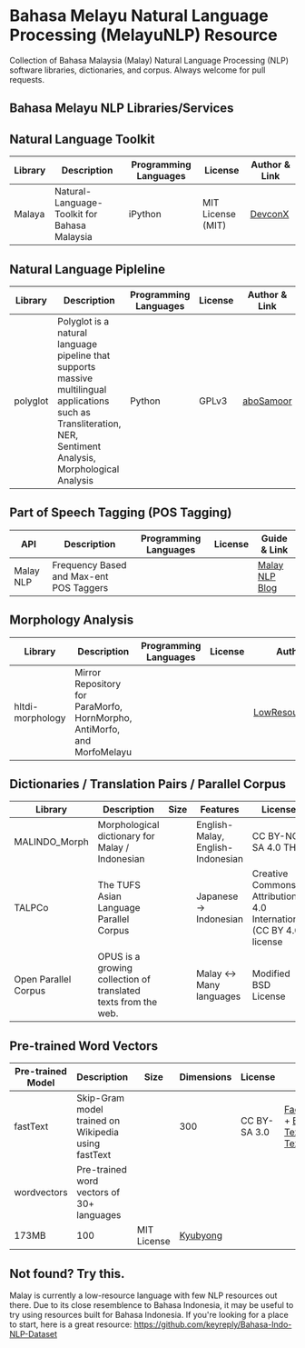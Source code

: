 # Bahasa Melayu Natural Language Processing (MelayuNLP) Resource
Collection of Bahasa Malaysia (Malay) Natural Language Processing (NLP) software libraries, dictionaries, and corpus.
Always welcome for pull requests.

## Bahasa Melayu NLP Libraries/Services

## Natural Language Toolkit

Library | Description | Programming Languages | License | Author & Link
--- | --- | --- | --- | --- 
Malaya| Natural-Language-Toolkit for Bahasa Malaysia| iPython | MIT License (MIT) |[DevconX](https://github.com/DevconX/Malaya)

## Natural Language Pipleline
Library | Description | Programming Languages | License | Author & Link
--- | --- | --- | --- | --- 
polyglot | Polyglot is a natural language pipeline that supports massive multilingual applications such as Transliteration, NER, Sentiment Analysis, Morphological Analysis | Python | GPLv3 | [aboSamoor](https://github.com/aboSamoor/polyglot)

## Part of Speech Tagging (POS Tagging)
API | Description | Programming Languages | License | Guide & Link
--- | --- | --- | --- | --- 
Malay NLP | Frequency Based and Max-ent POS Taggers |  |  | [Malay NLP Blog](http://blog.malaynlp.com/2016/11/malay-part-of-speech-posmaxent-tagger.html)


## Morphology Analysis
Library | Description | Programming Languages | License | Author & Link
--- | --- | --- | --- | --- 
hltdi-morphology | Mirror Repository for ParaMorfo, HornMorpho, AntiMorfo, and MorfoMelayu |  |  | [LowResourceLanguages](https://github.com/LowResourceLanguages/hltdi-morphology)


## Dictionaries / Translation Pairs / Parallel Corpus
Library | Description | Size | Features | License | Link
--- | --- | --- | --- | --- | ---
MALINDO_Morph | Morphological dictionary for Malay / Indonesian | | English-Malay, English-Indonesian  | CC BY-NC-SA 4.0 TH | [english](https://github.com/matbahasa/MALINDO_Morph)
TALPCo | The TUFS Asian Language Parallel Corpus | | Japanese -> Indonesian | Creative Commons Attribution 4.0 International (CC BY 4.0) license | [matbahasa](https://github.com/matbahasa/TALPCo)
Open Parallel Corpus | OPUS is a growing collection of translated texts from the web.  | | Malay <-> Many languages | Modified BSD License| [OPUS](http://opus.nlpl.eu/)


## Pre-trained Word Vectors 
Pre-trained Model | Description | Size | Dimensions | License | Link
--- | --- | --- | --- | --- | ---
fastText | Skip-Gram model trained on Wikipedia using fastText | | 300 | CC BY-SA 3.0 | [Facebook](https://github.com/facebookresearch/fastText/blob/master/pretrained-vectors.md) + [Bin & Text](https://s3-us-west-1.amazonaws.com/fasttext-vectors/wiki.ms.zip) + [Text Only](https://s3-us-west-1.amazonaws.com/fasttext-vectors/wiki.ms.vec)
wordvectors | Pre-trained word vectors of 30+ languages
 | 173MB | 100 | MIT License| [Kyubyong](https://github.com/Kyubyong/wordvectors/blob/master/LICENSE)


## Not found? Try this.
Malay is currently a low-resource language with few NLP resources out there. Due to its close resemblence to Bahasa Indonesia, it may be useful to try using resources built for Bahasa Indonesia. If you're looking for a place to start, here is a great resource: https://github.com/keyreply/Bahasa-Indo-NLP-Dataset 




